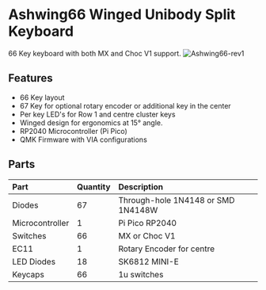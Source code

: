 # Ashwing66 Winged Unibody Split Keyboard
66 Key keyboard with both MX and Choc V1 support.
![Ashwing66-rev1](https://use42-13960900-ac37-11ea-811e-65db2948ca73.jpg)

## Features
* 66 Key layout 
* 67 Key for optional rotary encoder or additional key in the center
* Per key LED's for Row 1 and centre cluster keys
* Winged design for ergonomics at 15° angle.
* RP2040 Microcontroller (Pi Pico)
* QMK Firmware with VIA configurations

## Parts

| Part | Quantity     | Description                | 
| :-------- | :------- | :------------------------- |
| Diodes| 67  | Through-hole 1N4148 or SMD 1N4148W |
| Microcontroller | 1 | Pi Pico RP2040 |
| Switches | 66 | MX or Choc V1 |
| EC11 | 1 | Rotary Encoder for centre |
| LED Diodes | 18 |  SK6812 MINI-E |
| Keycaps | 66 | 1u switches |
